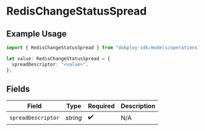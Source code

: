 # RedisChangeStatusSpread

## Example Usage

```typescript
import { RedisChangeStatusSpread } from "dokploy-sdk/models/operations";

let value: RedisChangeStatusSpread = {
  spreadDescriptor: "<value>",
};
```

## Fields

| Field              | Type               | Required           | Description        |
| ------------------ | ------------------ | ------------------ | ------------------ |
| `spreadDescriptor` | *string*           | :heavy_check_mark: | N/A                |